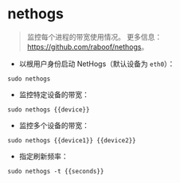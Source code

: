 # nethogs

> 监控每个进程的带宽使用情况。
> 更多信息：<https://github.com/raboof/nethogs>。

- 以根用户身份启动 NetHogs（默认设备为 `eth0`）：

`sudo nethogs`

- 监控特定设备的带宽：

`sudo nethogs {{device}}`

- 监控多个设备的带宽：

`sudo nethogs {{device1}} {{device2}}`

- 指定刷新频率：

`sudo nethogs -t {{seconds}}`